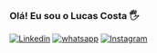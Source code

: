 ### Olá! Eu sou o Lucas Costa 🖐️

[![Linkedin](https://img.shields.io/badge/LinkedIn-0077B5?style=for-the-badge&logo=linkedin&logoColor=white)](https://www.linkedin.com/in/lucascosta9349/) [![whatsapp]()]() 
[![Instagram](https://img.shields.io/badge/Gmail-D14836?style=for-the-badge&logo=gmail&logoColor=white)](lucascosta9349@gmail.com)
<!-- IDEIA PARA ATUALIZAÇÃO DO MEU README -->